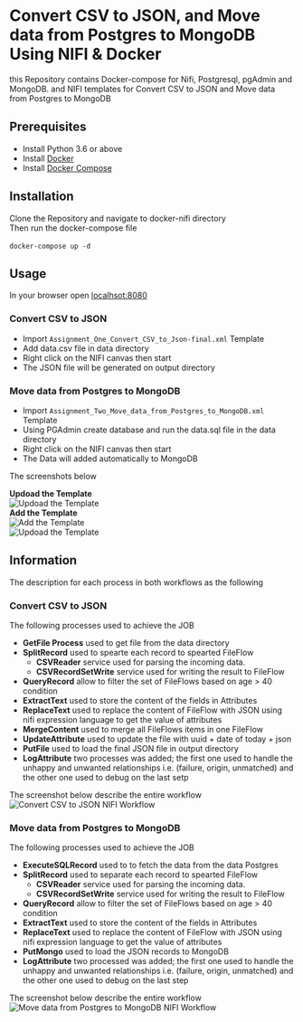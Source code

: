 # Convert CSV to JSON, and Move data from Postgres to MongoDB Using NIFI & Docker
this Repository contains Docker-compose for Nifi, Postgresql, pgAdmin and MongoDB. and NIFI templates for Convert CSV to JSON and  Move data from Postgres to MongoDB

## Prerequisites 
* Install Python 3.6 or above
* Install [Docker](https://www.docker.com/)
* Install [Docker Compose](https://docs.docker.com/compose/install/)

## Installation
Clone the Repository and navigate to docker-nifi directory<br>
Then run the docker-compose file <br><br>
`docker-compose up -d`

## Usage
In your browser open [localhsot:8080](http://localhsot:8080)
### Convert CSV to JSON
* Import `Assignment_One_Convert_CSV_to_Json-final.xml` Template
* Add data.csv file in data directory
* Right click on the NIFI canvas then start
* The JSON file will be generated on output directory

### Move data from Postgres to MongoDB
* Import `Assignment_Two_Move_data_from_Postgres_to_MongoDB.xml` Template
* Using PGAdmin create database and run the data.sql file in the data directory
* Right click on the NIFI canvas then start
* The Data will added automatically to MongoDB


The screenshots below 

**Updoad the Template** <br>
![Updoad the Template](https://i.ibb.co/31XTT28/Screen-Shot-2021-05-15-at-3-41-07-AM.png) <br>
**Add the Template** <br>
![Add the Template](https://i.ibb.co/vJH2XzH/Screen-Shot-2021-05-15-at-3-42-31-AM.png) <br>
![Updoad the Template](https://i.ibb.co/WkHKLHJ/Screen-Shot-2021-05-15-at-3-43-12-AM.png)


## Information
The description for each process in both workflows as the following
### Convert CSV to JSON
The following processes used to achieve the JOB <br>
* **GetFile Process** used to get file from the data directory
* **SplitRecord** used to spearte each record to spearted FileFlow
  - **CSVReader** service used for parsing the incoming data.  
  - **CSVRecordSetWrite** service used for writing the result to FileFlow
*  **QueryRecord** allow to filter the set of FileFlows based on age > 40 condition 
* **ExtractText** used to store the content of the fields in Attributes
* **ReplaceText** used to replace the content of FileFlow with JSON using nifi expression language to get the value of attributes
* **MergeContent** used to merge all FileFlows items in one FileFlow 
* **UpdateAttribute** used to update the file with uuid + date of today + json
* **PutFile** used to load the final JSON file in output directory
* **LogAttribute** two processes was added; the first one used to handle the unhappy and unwanted relationships i.e. (failure, origin, unmatched) and the other one used to debug on the last setp

The screenshot below describe the entire workflow <br>
![Convert CSV to JSON NIFI Workflow](https://i.ibb.co/9HbvJQj/Screen-Shot-2021-05-15-at-3-36-15-AM.png)

### Move data from Postgres to MongoDB
The following processes used to achieve the JOB <br>
* **ExecuteSQLRecord** used to to fetch the data from the data Postgres
* **SplitRecord** used to separate each record to spearted FileFlow
  - **CSVReader** service used for parsing the incoming data.  
  - **CSVRecordSetWrite** service used for writing the result to FileFlow
*  **QueryRecord** allow to filter the set of FileFlows based on age > 40 condition 
* **ExtractText** used to store the content of the fields in Attributes
* **ReplaceText** used to replace the content of FileFlow with JSON using nifi expression language to get the value of attributes
* **PutMongo** used to load the JSON records to MongoDB
* **LogAttribute** two processed was added; the first one used to handle the unhappy and unwanted relationships i.e. (failure, origin, unmatched) and the other one used to debug on the last step

The screenshot below describe the entire workflow <br>
![Move data from Postgres to MongoDB NIFI Workflow](https://i.ibb.co/3CtYtWF/Screen-Shot-2021-05-15-at-7-37-49-PM.png)